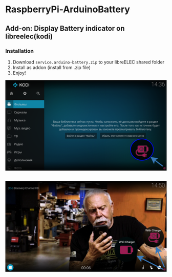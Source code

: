 # RaspberryPi-ArduinoBattery
## Add-on: Display Battery indicator on libreelec(kodi)

### Installation
  1. Download `service.arduino-battery.zip` to your libreELEC shared folder
  2. Install as addon (install from .zip file)
  3. Enjoy!

![Screenshot one](https://github.com/djspawnbrest/RaspberryPi-ArduinoBattery/blob/libreelec/screenshot1.png)
##
![Screenshot two](https://github.com/djspawnbrest/RaspberryPi-ArduinoBattery/blob/libreelec/screenshot2.png)
